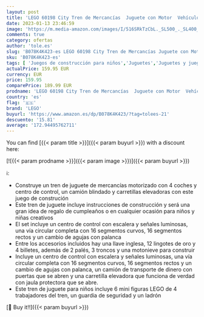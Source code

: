 ```yaml
---
layout: post
title: 'LEGO 60198 City Tren de Mercancías  Juguete con Motor  Vehículo Teledirigido para Niños de 6 Años o Más con 4 Coches  Vías y Accesorios'
date: 2023-01-13 23:46:59
image: 'https://m.media-amazon.com/images/I/516SRkTzCbL._SL500_._SL400_.jpg'
comments: true
category: ofertas
author: 'tole.es'
slug: 'B078K4K423-es LEGO 60198 City Tren de Mercancías Juguete con Motor...'
sku: 'B078K4K423-es'
tags: [ 'Juegos de construcción para niños','Juguetes','Juguetes y juegos','Sets de construcción','lego','🇪🇸', ]
actualPrice: 159.95 EUR
currency: EUR
price: 159.95
comparePrice: 189.99 EUR
prodname: 'LEGO 60198 City Tren de Mercancías  Juguete con Motor  Vehículo Teledirigido para Niños de 6 Años o Más con 4 Coches  Vías y Accesorios'
country: 'es'
flag: '🇪🇸'
brand: 'LEGO'
buyurl: 'https://www.amazon.es/dp/B078K4K423/?tag=tolees-21'
descuento: '15.81'
average: '172.94495762711'
---
```


You can find [{{< param title >}}]({{< param buyurl >}}) with a discount here:

[![{{< param prodname >}}]({{< param image >}})]({{< param buyurl >}})

ℹ️:

- Construye un tren de juguete de mercancías motorizado con 4 coches y centro de control, un camión blindado y carretillas elevadoras con este juego de construción
- Este tren de juguete incluye instrucciones de construcción y será una gran idea de regalo de cumpleaños o en cualquier ocasión para niños y niñas creativos
- El set incluye un centro de control con escalera y señales luminosas, una vía circular completa con 16 segmentos curvos, 16 segmentos rectos y un cambio de agujas con palanca
- Entre los accesorios incluidos hay una llave inglesa, 12 lingotes de oro y 4 billetes, además de 2 palés, 3 troncos y una motonieve para construir
- Incluye un centro de control con escalera y señales luminosas, una vía circular completa con 16 segmentos curvos, 16 segmentos rectos y un cambio de agujas con palanca, un camión de transporte de dinero con puertas que se abren y una carretilla elevadora que funciona de verdad con jaula protectora que se abre.
- Este tren de juguete para niños incluye 6 mini figuras LEGO de 4 trabajadores del tren, un guardia de seguridad y un ladrón

[🛒 Buy it!!]({{< param buyurl >}})
